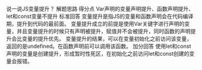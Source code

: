 说一说JS变量提升？
解题思路
得分点 Var声明的变量声明提升、函数声明提升、let和const变量不提升 标准回答 变量提升是指JS的变量和函数声明会在代码编译期，提升到代码的最前面。 变量提升成立的前提是使用Var关键字进行声明的变量，并且变量提升的时候只有声明被提升，赋值并不会被提升，同时函数的声明提升会比变量的提升优先。 变量提升的结果，可以在变量初始化之前访问该变量，返回的是undefined。在函数声明前可以调用该函数。 加分回答 使用let和const声明的变量是创建提升，形成暂时性死区，在初始化之前访问let和const创建的变量会报错。
